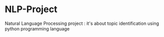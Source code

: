 # NLP-Project
Natural Language Processing project : it's about topic identification using python programming language

